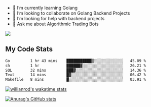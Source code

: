
- 🌱 I’m currently learning Golang
- 👯 I’m looking to collaborate on Golang Backend Projects
- 🤔 I’m looking for help with backend projects
- 💬 Ask me about Algorithmic Trading Bots

![](https://github-profile-trophy.vercel.app/?username=kevinbarrero)

## My Code Stats

<!--START_SECTION:waka-->

```txt
Go         1 hr 43 mins    ███████████▒░░░░░░░░░░░░░   45.09 %
sh         1 hr            ██████▓░░░░░░░░░░░░░░░░░░   26.21 %
SQL        32 mins         ███▓░░░░░░░░░░░░░░░░░░░░░   14.36 %
Text       14 mins         █▓░░░░░░░░░░░░░░░░░░░░░░░   06.42 %
Makefile   8 mins          █░░░░░░░░░░░░░░░░░░░░░░░░   03.91 %
```

<!--END_SECTION:waka-->

[![willianrod's wakatime stats](https://github-readme-stats.vercel.app/api/wakatime?username=holdandup&layout=compact&theme=react&custom_title=Wakatime%20All%20Time%20Stats&langs_count=8)](https://github.com/anuraghazra/github-readme-stats)

[![Anurag's GitHub stats](https://github-readme-stats.vercel.app/api?username=Kevinbarrero)](https://github.com/anuraghazra/github-readme-stats)




